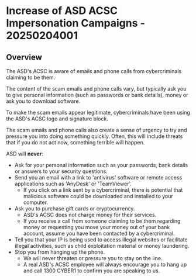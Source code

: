 # Increase of ASD ACSC Impersonation Campaigns - 20250204001

## Overview

The ASD's ACSC is aware of emails and phone calls from cybercriminals claiming to be them.

The content of the scam emails and phone calls vary, but typically ask you to give personal information (such as passwords or bank details), money or ask you to download software.

To make the scam emails appear legitimate, cybercriminals have been using the ASD's ACSC logo and signature block.

The scam emails and phone calls also create a sense of urgency to try and pressure you into doing something quickly. Often, this will include threats that if you do not act now, something terrible will happen.

ASD will **never**:

-   Ask for your personal information such as your passwords, bank details or answers to your security questions.
-   Send you an email with a link to 'antivirus' software or remote access applications such as 'AnyDesk' or 'TeamViewer'.
    -   If you click on a link sent by a cybercriminal, there is potential that malicious software could be downloaded and installed to your computer.
-   Ask you to purchase gift cards or cryptocurrency.
    -   ASD's ACSC does not charge money for their services.
    -   If you receive a call from someone claiming to be them regarding money or requesting you move your money out of your bank account, assume you have been contacted by a cybercriminal.
-   Tell you that your IP is being used to access illegal websites or facilitate illegal activities, such as child exploitation material or money laundering.
-   Stop you from hanging up the phone.
    -   We will never threaten or pressure you to stay on the line.
    -   A real ASD's ACSC employee will always encourage you to hang up and call 1300 CYBER1 to confirm you are speaking to us.
